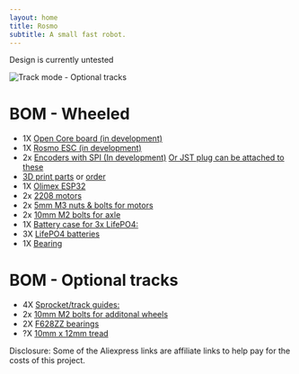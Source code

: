 ```yaml
---
layout: home
title: Rosmo
subtitle: A small fast robot.
---
```



Design is currently untested

![Track mode - Optional tracks](https://github.com/rosmo-robot/rosmo-robot.github.io/blob/master/assets/img/track_mode_v1.png?raw=true)

# BOM - Wheeled

* 1X [Open Core board (in development)](https://github.com/rosmo-robot/Open-Core-M5stack)
* 1X [Rosmo ESC (in development)](https://github.com/rosmo-robot/Rosmo_ESC)
* 2x [Encoders with SPI (In development)](https://github.com/rosmo-robot/Rosmo_ESC/issues/10#issuecomment-1004394146) [Or JST plug can be attached to these](https://s.click.aliexpress.com/e/_A1HwrQ)
* [3D print parts](https://github.com/rosmo-robot/Rosmo_3D/tree/main/v1_wheeled/3D_Print) or [order](https://craftcloud3d.com/offer/fe3619b0-f710-4639-9112-3a63e40b91a9?utm_campaign=shareable_cart)
*  1X [Olimex ESP32](https://www.olimex.com/Products/IoT/ESP32/ESP32-DevKit-LiPo/open-source-hardware)
*	2x [2208 motors](https://s.click.aliexpress.com/e/_AMbiNq)
*	2x [5mm M3 nuts & bolts for motors](https://www.aliexpress.com/item/32810872544.html)
*	2x [10mm M2 bolts for axle](https://www.aliexpress.com/item/32810872544.html)
*	1X [Battery case for 3x LifePO4:](https://www.aliexpress.com/item/4000980622098.html)
* 3X [LifePO4 batteries](https://s.click.aliexpress.com/e/_9fuxBI)
*	1X [Bearing](https://s.click.aliexpress.com/e/_9QiNFI
)

# BOM - Optional tracks

* 4X [Sprocket/track guides:](https://s.click.aliexpress.com/e/_AcQWlI)
*	2x [10mm M2 bolts for additonal wheels](https://www.aliexpress.com/item/1005003325451662.html)
* 2X [F628ZZ bearings](https://www.aliexpress.com/item/1171316093.html)
* ?X [10mm x 12mm tread](https://www.aliexpress.com/item/4000831116641.html)

Disclosure: Some of the Aliexpress links are affiliate links to help pay for the costs of this project.

